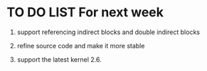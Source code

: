 # TO DO LIST For next week #
1) support referencing indirect blocks and double indirect blocks

2) refine source code and make it more stable

3) support the latest kernel  2.6.